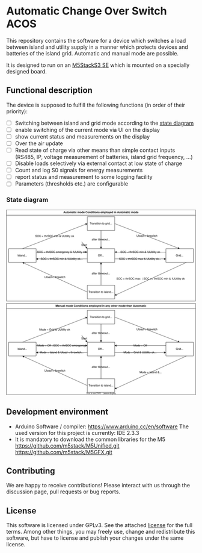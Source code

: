 # Automatic Change Over Switch ACOS

This repository contains the software for a device which switches a load between island and utility supply in a manner which protects devices and batteries of the island grid. Automatic and manual mode are possible.

It is designed to run on an [M5StackS3 SE](https://docs.m5stack.com/en/core/M5CoreS3%20SE) which is mounted on a specially designed board.

## Functional description

The device is supposed to fulfill the following functions (in order of their priority):

- [ ] Switching between island and grid mode according to the [state diagram](#state-diagram)
- [ ] enable switching of the current mode via UI on the display
- [ ] show current status and measurements on the display
- [ ] Over the air update
- [ ] Read state of charge via other means than simple contact inputs (RS485, IP, voltage measurement of batteries, island grid frequency, ...)
- [ ] Disable loads selectively via external contact at low state of charge
- [ ] Count and log S0 signals for energy measurements
- [ ] report status and measurement to some logging facility
- [ ] Parameters (thresholds etc.) are configurable

### State diagram

![state diagram](./resources/blockdiagram.drawio.svg)

## Development environment

- Arduino Software / compiler: https://www.arduino.cc/en/software
The used version for this project is currently: IDE 2.3.3
- It is mandatory to download the common libraries for the M5
https://github.com/m5stack/M5Unified.git
https://github.com/m5stack/M5GFX.git




## Contributing

We are happy to receive contributions! Please interact with us through the discussion page, pull requests or bug reports. 

## License

This software is licensed under GPLv3. See the attached [license](./COPYING.md) for the full terms. Among other things, you may freely use, change and redistribute this software, but have to license and publish your changes under the same license.